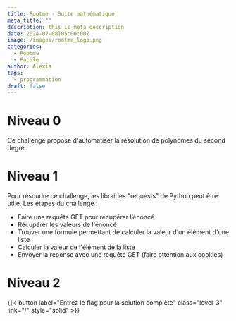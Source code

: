 ```yaml
---
title: Rootme - Suite mathématique
meta_title: ""
description: this is meta description
date: 2024-07-08T05:00:00Z
image: /images/rootme_logo.png
categories:
  - Rootme
  - Facile
author: Alexis
tags:
  - programmation
draft: false
---
```


# Niveau 0
Ce challenge propose d'automatiser la résolution de polynômes du second degré

# Niveau 1
Pour résoudre ce challenge, les librairies "requests" de Python peut être utile.
Les étapes du challenge :
- Faire une requête GET pour récupérer l’énoncé
- Récupérer les valeurs de l'énoncé
- Trouver une formule permettant de calculer la valeur d'un élément d'une liste
- Calculer la valeur de l'élément de la liste
- Envoyer la réponse avec une requête GET (faire attention aux cookies)

# Niveau 2
{{< button label="Entrez le flag pour la solution complète" class="level-3" link="/" style="solid" >}}

